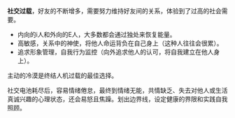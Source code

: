 **社交过载**，好友的不断增多，需要努力维持好友间的关系，体验到了过高的社会需要。

- 内向的i人和外向的E人，大多数都会通过独处来恢复能量。
- 高敏感，关系中的神使，将他人命运背负在自己身上（这种人往往会很累）。
- 追求形象管理，自我行为监控（向外追求他人的认可，将自我建立在他人身上）。

主动的冷漠是终结人机过载的最佳选择。

社交电池耗尽后，容易情绪倦怠，最终到情绪无能，共情缺乏、失去对他人或生活真诚兴趣的心理状态，还会易怒且焦躁。划出边界线，设定健康的界限和实践自我照顾。



